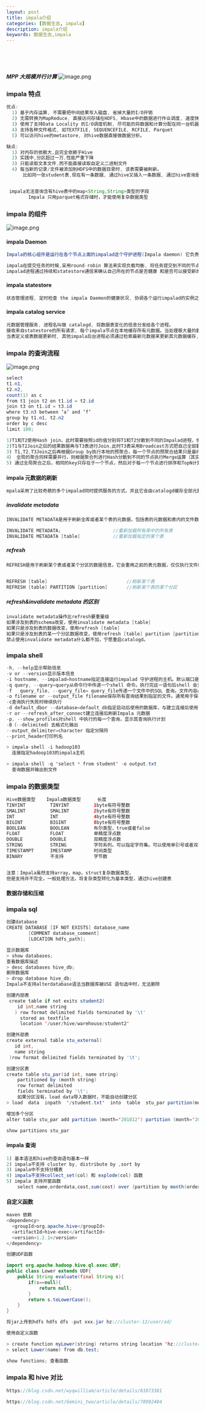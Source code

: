 ```yaml
---
layout: post
title: impala介绍
categories: [数据生态, impala]
description: impala介绍
keywords: 数据生态,impala
---
```


 <meta name="referrer" content="no-referrer"/>
​

_**​**_

_**MPP 大规模并行计算**_
![image.png](https://cdn.nlark.com/yuque/0/2021/png/659846/1610690997808-11535ae9-9045-4da5-b26a-448a6e679328.png#height=495&id=gVxIS&margin=%5Bobject%20Object%5D&name=image.png&originHeight=601&originWidth=839&originalType=binary&ratio=1&size=82989&status=done&style=none&width=691)

### impala 特点

```java
优点:
  1) 基于内存运算, 不需要把中间结果写入磁盘, 省掉大量的I/O开销
  2) 无需转换为MapReduce, 直接访问存储在HDFS, Hbase中的数据进行作业调度, 速度快。
  3) 使用了支持Data Locality 的I/O调度机制, 尽可能的将数据和计算分配在同一台机器上进行,减少网络开销。
  4) 支持各种文件格式, 如TEXTFILE, SEQUENCEFILE, RCFILE, Parquet
  5) 可以访问hive的metastore, 对hive数据直接做数据分析。

缺点:
  1) 对内存的依赖大,且完全依赖于Hive
  2) 实践中,分区超过一万,性能严重下降
  3) 只能读取文本文件,而不能直接读取自定义二进制文件
  4) 每当新的记录/文件被添加到HDFS中的数据目录时, 该表需要被刷新。
      比如同一张student表,现在有一条数据, 通过hive又插入一条数据, 通过hive查询是2条数据, 但是impala查询还是显示一条,这时候需要多元数据进行刷新,必须手动刷新,不会自动刷新。


 impala无法查询含有hive表中的map<String,String>类型的字段
 		Impala 只用parquet格式存储时，才能使用复杂数据类型
```

### **impala 的组件**

![image.png](https://cdn.nlark.com/yuque/0/2021/png/659846/1610683119971-f9b55842-062f-4904-abe3-e42eeda99565.png#height=333&id=lTKy8&margin=%5Bobject%20Object%5D&name=image.png&originHeight=367&originWidth=741&originalType=binary&ratio=1&size=66196&status=done&style=none&width=672)

#### impala Daemon

```java
Impala的核心组件是运行在各个节点上面的impalad这个守护进程(Impala daemon) 它负责读写数据文件, 接收从impala-shell hue jdbc, odbc 等接口发送的查询语句, 并行化查询语句和分发工作任务到impala集群的各个节点上,同时负责将本地计算好的查询结果,发送给协调节点(coordinator node). coordinator node负责构建最终的结果数据返回给用户。

impala在提交任务的时候,采用round-robin 算法来实现负载均衡, 将任务提交到不同的节点上。
impalad进程通过持续和statestore通信来确认自己所在的节点是否健康 和是否可以接受新的任务请求。

```

#### impala statestore

```java
状态管理进程, 定时检查 the impala Daemon的健康状况, 协调各个运行impalad的实例之间的信息关系, impala正是通过这些信息去定位查询请求所要的数据, 进程名叫做statestored, 在集群中只需要启动一个这样的进程, 如果impala节点由于物理原因,网络原因,软件原因或者其他原因而下线, statestore会通知其他节点, 避免查询任务分发到不可用的节点上。
```

#### impala catalog service

```java
元数据管理服务, 进程名叫做 catalogd, 将数据表变化的信息分发给各个进程。
接收来自statestore的所有请求, 每个impala节点在本地缓存所有元数据。当处理极大量的数据和/或许多分区时,获得表特定的元数据可能需要大量的时间。因此,本地存储的元数据缓存有助于提供这样的信息。
当表定义或表数据更新时, 其他impala后台进程必须通过检索最新元数据来更新其元数据缓存,然后对相关表发出新查询。
```

### impala 的查询流程

![image.png](https://cdn.nlark.com/yuque/0/2021/png/659846/1610688976895-4339577e-c174-4573-8017-e7f931e7424a.png#height=302&id=cH9jG&margin=%5Bobject%20Object%5D&name=image.png&originHeight=382&originWidth=781&originalType=binary&ratio=1&size=57279&status=done&style=none&width=618)

```java
select
t1.n1,
t2.n2,
count(1) as c
from t1 join t2 on t1.id = t2.id
join t3 on t1.id = t3.id
where t3.n3 between ‘a’ and ‘f’
group by t1.n1, t2.n2
order by c desc
limit 100;
```

```java
1)T1和T2使⽤Hash join，此时需要按照id的值分别将T1和T2分散到不同的Impalad进程，但是相同的id会散列到相同的Impalad进程，这样每⼀个Join之后是全部数据的⼀部分。
2)T1与T2Join之后的结果数据再与T3表进⾏Join,此时T3表采⽤Broadcast⽅式把⾃⼰全部数据(id列)⼴播到需要的Impala节点上。
3) T1,T2,T3Join之后再根据Group by执⾏本地的预聚合，每⼀个节点的预聚合结果只是最终结果的⼀部分（不同的节点可能存在相同的group by的值），需要再进⾏⼀次全局的聚合。
4） 全局的聚合同样需要并⾏，则根据聚合列进⾏Hash分散到不同的节点执⾏Merge运算（其实仍然是⼀次聚合运算），⼀般情况下为了较少数据的⽹络传输， Impala会选择之前本地聚合节点做全局聚合⼯作。
5) 通过全局聚合之后，相同的key只存在于⼀个节点，然后对于每⼀个节点进⾏排序和TopN计算，最终将每⼀个全局聚合节点的结果返回给Coordinator进⾏合并、排序、limit计算，返回结果给⽤户。

```

#### impala 元数据的刷新

```java
mpala采用了比较奇葩的多个impalad同时提供服务的方式，并且它会由catalogd缓存全部元数据，再通过statestored完成每一次的元数据的更新到impalad节点上，Impala集群会缓存全部的元数据，这种缓存机制就导致通过其他手段更新元数据或者数据对于Impala是无感知的，例如通过hive建表，直接拷贝新的数据到HDFS上等,Impala提供了两种机制来实现元数据的更新，分别是INVALIDATE METADATA和REFRESH操作
```

##### invalidate metadata

```java
INVALIDATE METADATA是用于刷新全库或者某个表的元数据，包括表的元数据和表内的文件数据，它会首先清楚表的缓存，然后从metastore中重新加载全部数据并缓存，该操作代价比较重，主要用于在hive中修改了表的元数据，需要同步到impalad，例如create table/drop table/alter table add columns等。

INVALIDATE METADATA;                   //重新加载所有库中的所有表
INVALIDATE METADATA [table]            //重新加载指定的某个表
```

##### refresh

```java
REFRESH是用于刷新某个表或者某个分区的数据信息，它会重用之前的表元数据，仅仅执行文件刷新操作，它能够检测到表中分区的增加和减少，主要用于表中元数据未修改，数据的修改，例如INSERT INTO、LOAD DATA、ALTER TABLE ADD PARTITION、LLTER TABLE DROP PARTITION等，如果直接修改表的HDFS文件（增加、删除或者重命名）也需要指定REFRESH刷新数据信息。


REFRESH [table]                             //刷新某个表
REFRESH [table] PARTITION [partition]       //刷新某个表的某个分区
```

##### refresh&invalidate metadata 的区别

```java
invalidate metadata操作比refresh要重量级
如果涉及到表的schema改变，使用invalidate metadata [table]
如果只是涉及到表的数据改变，使用refresh [table]
如果只是涉及到表的某一个分区数据改变，使用refresh [table] partition [partition]
禁止使用invalidate metadata什么都不加，宁愿重启catalogd。
```

### impala shell

```java
-h, --help显示帮助信息
-v or --version显示版本信息
-i hostname, --impalad=hostname指定连接运行impalad 守护进程的主机。默认端口是21000。
-q query, --query=query从命令行中传递一个shell 命令。执行完这一语句后shell 会立即退出。
-f   query_file, --query_file= query_file传递一个文件中的SQL 查询。文件内容必须以分号分隔
-o filename or --output_file filename保存所有查询结果到指定的文件。通常用于保存在命令行使用-q 选项执行单个查询时的查询结果。
-c查询执行失败时继续执行
-d default_dbor --database=default_db指定启动后使用的数据库，与建立连接后使用use语句选择数据库作用相同，如果没有指定，那么使用default数据库
-r or --refresh_after_connect建立连接后刷新Impala 元数据
-p, --show_profiles对shell 中执行的每一个查询，显示其查询执行计划
-B（--delimited）去格式化输出
--output_delimiter=character 指定分隔符
--print_header打印列名

> impala-shell -i hadoop103
  连接指定hadoop103的impala主机

> impala-shell -q 'select * from student' -o output.txt
  查询数据并输出到文件
```

### impala 的数据类型

```java
Hive数据类型	Impala数据类型		长度
TINYINT			TINYINT			1byte有符号整数
SMALINT			SMALINT			2byte有符号整数
INT				INT				4byte有符号整数
BIGINT			BIGINT			8byte有符号整数
BOOLEAN			BOOLEAN			布尔类型，true或者false
FLOAT			FLOAT			单精度浮点数
DOUBLE			DOUBLE			双精度浮点数
STRING			STRING			字符系列。可以指定字符集。可以使用单引号或者双引号。
TIMESTAMPT		IMESTAMP		时间类型
BINARY			不支持			  字节数


注意：Impala虽然支持array，map，struct复杂数据类型，
但是支持并不完全，一般处理方法，将复杂类型转化为基本类型，通过hive创建表
```

#### 数据存储和压缩

### impala sql

```java
创建database
CREATE DATABASE [IF NOT EXISTS] database_name
		[COMMENT database_comment]
        [LOCATION hdfs_path];

显示数据库
> show databases;
查看数据库描述
> desc databases hive_db;
删除数据库
> drop database hive_db;
Impala不支持alterdatabase语法当数据库被USE 语句选中时，无法删除

创建内部表
 create table if not exits student2(
    id int,name string
   ) row format delimited fields terminated by '\t'
     stored as textfile
     location '/user/hive/warehouse/student2'

创建外部表
create external table stu_external(
   id int,
   name string
 )row format delimited fields terminated by '\t';

创建分区表
create table stu_par(id int, name string)
    partitioned by (month string)
    row format delimited
    fields terminated by '\t';
    如果分区没有，load data导入数据时，不能自动创建分区
> load  data  inpath  '/student.txt'  into  table  stu_par partition(month='201810')

增加多个分区
alter table stu_par add partition (month='201812') partition (month='201813')

show partitions stu_par
```

#### impala 查询

```java
1) 基本语法和hive的查询语句基本一样
2) impala不支持 cluster by, distribute by ,sort by
3) impala中不支持分桶表
4) impala不支持collect_set(col) 和 explode(col) 函数
5) impala 支持开窗函数
    select name,orderdata,cost,sum(cost) over (partition by month(orderdate)) from business;
```

#### 自定义函数

```java
maven 依赖
<dependency>
  <groupId>org.apache.hive</groupId>
  <artifactId>hive-exec</artifactId>
  <version>1.2.1</version>
</dependency>

创建UDF函数

import org.apache.hadoop.hive.ql.exec.UDF;
public class Lower extends UDF{
	public String evaluate(final String s){
    	if(s==null){
        	return null;
        }
        return s.toLowerCase();
    }
}

将jar上传到hdfs hdfs dfs -put xxx.jar hz://cluster-12/user/ad/

使用自定义函数

> create function myLower(string) returns string location 'hz://cluster-12/user/ad/xxx.jar' symbol='com.aouo.Lower';
> select Lower(name) from db.test;

show functions; 查看函数
```

### impala 和 hive 对比

```java
https://blog.csdn.net/wyqwilliam/article/details/81073381
```

```java
https://blog.csdn.net/Gemini_two/article/details/78992484
```

